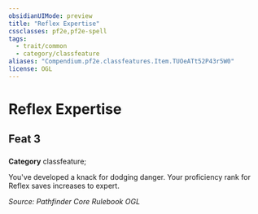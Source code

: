 ```yaml
---
obsidianUIMode: preview
title: "Reflex Expertise"
cssclasses: pf2e,pf2e-spell
tags:
  - trait/common
  - category/classfeature
aliases: "Compendium.pf2e.classfeatures.Item.TUOeATt52P43r5W0"
license: OGL
---
```

# Reflex Expertise
## Feat 3
### 

**Category** classfeature; 




You've developed a knack for dodging danger. Your proficiency rank for Reflex saves increases to expert.

*Source: Pathfinder Core Rulebook*
*OGL*